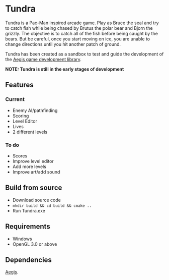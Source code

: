 # Tundra
Tundra is a Pac-Man inspired arcade game. Play as Bruce the seal and try to catch fish while being chased by Brutus the polar bear and Bjorn the grizzly. The objective is to catch all of the fish before being caught by the bears. But be careful, once you start moving on ice, you are unable to change directions until you hit another patch of ground.

Tundra has been created as a sandbox to test and guide the development of the [Aegis game development library](https://github.com/nickswoboda/Aegis).

**NOTE: Tundra is still in the early stages of development**

## Features
### Current
- Enemy AI/pathfinding
- Scoring
- Level Editor
- Lives
- 2 different levels
### To do
- Scores
- Improve level editor
- Add more levels
- Improve art/add sound


## Build from source
- Download source code
- `mkdir build && cd build && cmake ..`
- Run Tundra.exe

## Requirements
- Windows
- OpenGL 3.0 or above

## Dependencies
[Aegis](https://github.com/nickswoboda/Aegis).
